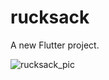 # rucksack

A new Flutter project.

![rucksack_pic](https://github.com/jithinprem/rucksack/assets/63633158/20e1374d-bd24-4042-9680-24bc9515fccc)
